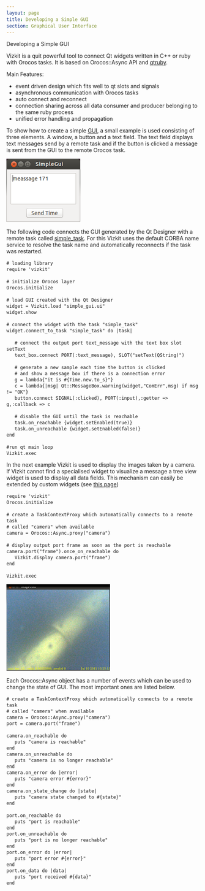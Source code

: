 ```yaml
---
layout: page
title: Developing a Simple GUI
section: Graphical User Interface
---
```

<div class="content2">
<div class="content2-pagetitle">Developing a Simple GUI</div>
<div class="content2-container line-box">
<div class="content2-container-1col">



<p>Vizkit is a quit powerful tool to connect Qt widgets written in C++ or ruby with Orocos
tasks. It is based on Orocos::Async API and
<a href="http://techbase.kde.org/Development/Languages/Ruby">qtruby</a>.</p>

<p>Main Features:</p>

<ul>
 <li>event driven design which fits well to qt slots and signals</li>
 <li>asynchronous communication with Orocos tasks</li>
 <li>auto connect and reconnect </li>
 <li>connection sharing across all data consumer and producer belonging to the same ruby process</li>
 <li>unified error handling and propagation</li>
</ul>

<p>To show how to create a simple
<a href="https://raw.githubusercontent.com/rock-core/base-doc/master/src/documentation/graphical_user_interface/simple_gui.ui">GUI</a>,
a small example is used consisting of
three elements.  A window, a button and a text field. The text field displays
text messages send by a remote task and if the button is clicked a message is
sent from the GUI to the remote Orocos task.</p>

<p class="align-center"><img src="200_simple_gui.png" alt="simple gui" /></p>

<p>The following code connects the GUI generated by the Qt Designer with a remote
task called
<a href="https://raw.githubusercontent.com/rock-core/base-doc/master/src/documentation/graphical_user_interface/simple_task.rb">simple_task</a>.
For this Vizkit uses the default CORBA name service to resolve the task name and
automatically reconnects if the task was restarted.</p>

<pre><code class="language-ruby"># loading library
require 'vizkit'

# initialize Orocos layer
Orocos.initialize

# load GUI created with the Qt Designer
widget = Vizkit.load "simple_gui.ui"
widget.show

# connect the widget with the task "simple_task"
widget.connect_to_task "simple_task" do |task|

   # connect the output port text_message with the text box slot setText
   text_box.connect PORT(:text_message), SLOT("setText(QString)")

   # generate a new sample each time the button is clicked
   # and show a message box if there is a connection error
   g = lambda{"it is #{Time.new.to_s}"}
   c = lambda{|msg| Qt::MessageBox.warning(widget,"ComErr",msg) if msg != "OK"}
   button.connect SIGNAL(:clicked), PORT(:input),:getter =&gt; g,:callback =&gt; c

   # disable the GUI until the task is reachable
   task.on_reachable {widget.setEnabled(true)}
   task.on_unreachable {widget.setEnabled(false)}
end

#run qt main loop
Vizkit.exec
</code></pre>

<p>In the next example Vizkit is used to display the images taken by a camera.  If
Vizkit cannot find a specialised widget to visualize a message a tree view
widget is used to display all data fields. This mechanism can easily be extended
by custom widgets (see <a href="600_writing_vizkit_widget.html">this page</a>)</p>

<pre><code class="language-ruby">require 'vizkit'
Orocos.initialize

# create a TaskContextProxy which automatically connects to a remote task
# called "camera" when available
camera = Orocos::Async.proxy("camera")

# display output port frame as soon as the port is reachable
camera.port("frame").once_on_reachable do
   Vizkit.display camera.port("frame")
end

Vizkit.exec
</code></pre>

<p class="align-center"><img src="200_image_viewer.png" alt="ImageView" /></p>

<p>Each Orocos::Async object has a number of events which can be used to change the state
of GUI. The most important ones are listed below.</p>

<pre><code class="language-ruby"># create a TaskContextProxy which automatically connects to a remote task
# called "camera" when available
camera = Orocos::Async.proxy("camera")
port = camera.port("frame")

camera.on_reachable do
   puts "camera is reachable"
end
camera.on_unreachable do
   puts "camera is no longer reachable"
end
camera.on_error do |error|
   puts "camera error #{error}"
end
camera.on_state_change do |state|
   puts "camera state changed to #{state}"
end

port.on_reachable do
   puts "port is reachable"
end
port.on_unreachable do
   puts "port is no longer reachable"
end
port.on_error do |error|
   puts "port error #{error}"
end
port.on_data do |data|
   puts "port received #{data}"
end
</code></pre>



</div>
</div>
</div>
